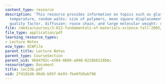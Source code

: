 ```yaml
---
content_type: resource
description: 'This resource provides information on topics such as glass transition
  temperature, random walks: size of polymers, mean square displacements, solvent
  quality factor, diffusion: rouse chain, and large molecular weight: reptation.'
file: /media/courses/3-012-fundamentals-of-materials-science-fall-2005/2f4192d696dbb93f6e93fbe0fb9ab798_lec23b.pdf
file_type: application/pdf
learning_resource_types:
- Lecture Notes
ocw_type: OCWFile
parent_title: Lecture Notes
parent_type: CourseSection
parent_uid: 9b84782c-e584-0689-a998-0228b6218bbc
resourcetype: Document
title: lec23b.pdf
uid: 2f4192d6-96db-b93f-6e93-fbe0fb9ab798
---
```

